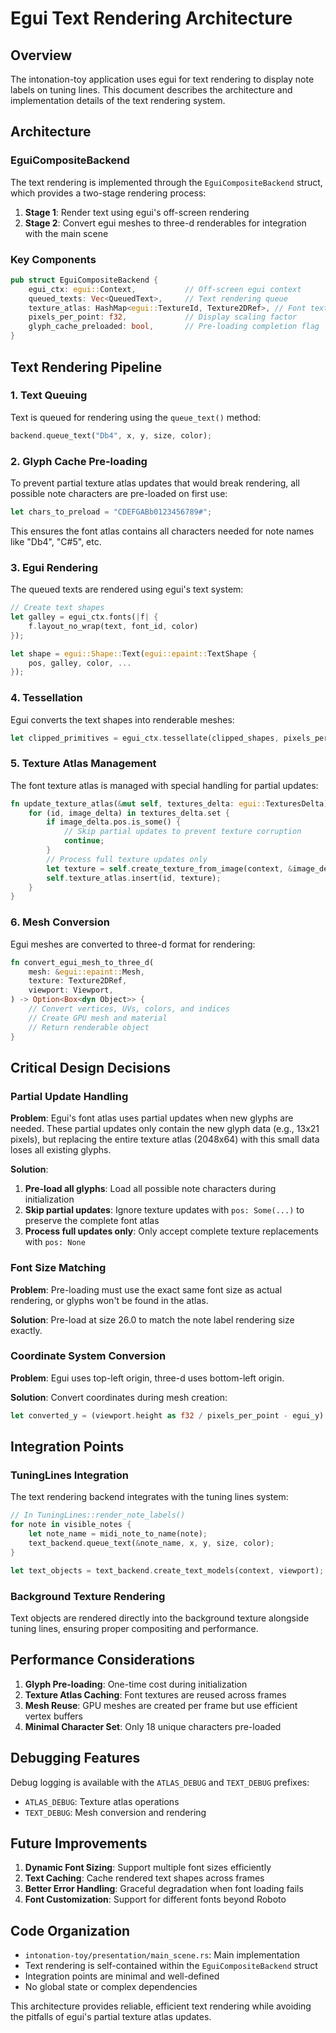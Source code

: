 # Egui Text Rendering Architecture

## Overview

The intonation-toy application uses egui for text rendering to display note labels on tuning lines. This document describes the architecture and implementation details of the text rendering system.

## Architecture

### EguiCompositeBackend

The text rendering is implemented through the `EguiCompositeBackend` struct, which provides a two-stage rendering process:

1. **Stage 1**: Render text using egui's off-screen rendering
2. **Stage 2**: Convert egui meshes to three-d renderables for integration with the main scene

### Key Components

```rust
pub struct EguiCompositeBackend {
    egui_ctx: egui::Context,           // Off-screen egui context
    queued_texts: Vec<QueuedText>,     // Text rendering queue
    texture_atlas: HashMap<egui::TextureId, Texture2DRef>, // Font texture cache
    pixels_per_point: f32,             // Display scaling factor
    glyph_cache_preloaded: bool,       // Pre-loading completion flag
}
```

## Text Rendering Pipeline

### 1. Text Queuing

Text is queued for rendering using the `queue_text()` method:

```rust
backend.queue_text("Db4", x, y, size, color);
```

### 2. Glyph Cache Pre-loading

To prevent partial texture atlas updates that would break rendering, all possible note characters are pre-loaded on first use:

```rust
let chars_to_preload = "CDEFGABb0123456789#";
```

This ensures the font atlas contains all characters needed for note names like "Db4", "C#5", etc.

### 3. Egui Rendering

The queued texts are rendered using egui's text system:

```rust
// Create text shapes
let galley = egui_ctx.fonts(|f| {
    f.layout_no_wrap(text, font_id, color)
});

let shape = egui::Shape::Text(egui::epaint::TextShape {
    pos, galley, color, ...
});
```

### 4. Tessellation

Egui converts the text shapes into renderable meshes:

```rust
let clipped_primitives = egui_ctx.tessellate(clipped_shapes, pixels_per_point);
```

### 5. Texture Atlas Management

The font texture atlas is managed with special handling for partial updates:

```rust
fn update_texture_atlas(&mut self, textures_delta: egui::TexturesDelta) {
    for (id, image_delta) in textures_delta.set {
        if image_delta.pos.is_some() {
            // Skip partial updates to prevent texture corruption
            continue;
        }
        // Process full texture updates only
        let texture = self.create_texture_from_image(context, &image_delta.image);
        self.texture_atlas.insert(id, texture);
    }
}
```

### 6. Mesh Conversion

Egui meshes are converted to three-d format for rendering:

```rust
fn convert_egui_mesh_to_three_d(
    mesh: &egui::epaint::Mesh,
    texture: Texture2DRef,
    viewport: Viewport,
) -> Option<Box<dyn Object>> {
    // Convert vertices, UVs, colors, and indices
    // Create GPU mesh and material
    // Return renderable object
}
```

## Critical Design Decisions

### Partial Update Handling

**Problem**: Egui's font atlas uses partial updates when new glyphs are needed. These partial updates only contain the new glyph data (e.g., 13x21 pixels), but replacing the entire texture atlas (2048x64) with this small data loses all existing glyphs.

**Solution**: 
1. **Pre-load all glyphs**: Load all possible note characters during initialization
2. **Skip partial updates**: Ignore texture updates with `pos: Some(...)` to preserve the complete font atlas
3. **Process full updates only**: Only accept complete texture replacements with `pos: None`

### Font Size Matching

**Problem**: Pre-loading must use the exact same font size as actual rendering, or glyphs won't be found in the atlas.

**Solution**: Pre-load at size 26.0 to match the note label rendering size exactly.

### Coordinate System Conversion

**Problem**: Egui uses top-left origin, three-d uses bottom-left origin.

**Solution**: Convert coordinates during mesh creation:
```rust
let converted_y = (viewport.height as f32 / pixels_per_point - egui_y) * pixels_per_point;
```

## Integration Points

### TuningLines Integration

The text rendering backend integrates with the tuning lines system:

```rust
// In TuningLines::render_note_labels()
for note in visible_notes {
    let note_name = midi_note_to_name(note);
    text_backend.queue_text(&note_name, x, y, size, color);
}

let text_objects = text_backend.create_text_models(context, viewport);
```

### Background Texture Rendering

Text objects are rendered directly into the background texture alongside tuning lines, ensuring proper compositing and performance.

## Performance Considerations

1. **Glyph Pre-loading**: One-time cost during initialization
2. **Texture Atlas Caching**: Font textures are reused across frames
3. **Mesh Reuse**: GPU meshes are created per frame but use efficient vertex buffers
4. **Minimal Character Set**: Only 18 unique characters pre-loaded

## Debugging Features

Debug logging is available with the `ATLAS_DEBUG` and `TEXT_DEBUG` prefixes:

- `ATLAS_DEBUG`: Texture atlas operations
- `TEXT_DEBUG`: Mesh conversion and rendering

## Future Improvements

1. **Dynamic Font Sizing**: Support multiple font sizes efficiently
2. **Text Caching**: Cache rendered text shapes across frames
3. **Better Error Handling**: Graceful degradation when font loading fails
4. **Font Customization**: Support for different fonts beyond Roboto

## Code Organization

- `intonation-toy/presentation/main_scene.rs`: Main implementation
- Text rendering is self-contained within the `EguiCompositeBackend` struct
- Integration points are minimal and well-defined
- No global state or complex dependencies

This architecture provides reliable, efficient text rendering while avoiding the pitfalls of egui's partial texture atlas updates.